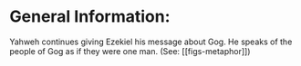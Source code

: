 # General Information:

Yahweh continues giving Ezekiel his message about Gog. He speaks of the people of Gog as if they were one man. (See: [[figs-metaphor]])